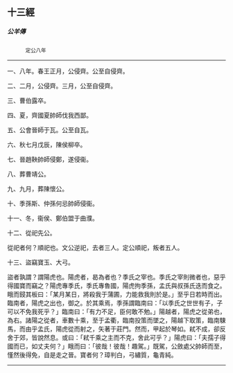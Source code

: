 

## 十三經

##### 公羊傳
　　　`定公八年`

* * *

一、八年。春王正月，公侵齊。公至自侵齊。

二、二月，公侵齊。三月，公至自侵齊。

三、曹伯露卒。

四、夏，齊國夏帥師伐我西鄙。

五、公會晉師于瓦。公至自瓦。

六、秋七月戊辰，陳侯柳卒。

七、晉趙鞅帥師侵鄭，遂侵衞。

八、葬曹靖公。

九、九月，葬陳懷公。

十、季孫斯、仲孫何忌帥師侵衞。

十一、冬，衞侯、鄭伯盟于曲濮。

十二、從祀先公。

從祀者何？順祀也。文公逆祀，去者三人。定公順祀，叛者五人。

十三、盜竊寶玉、大弓。

盜者孰謂？謂陽虎也。陽虎者，曷為者也？季氏之宰也。季氏之宰則微者也，惡乎得國寶而竊之？陽虎專季氏，季氏專魯國，陽虎拘季孫，孟氏與叔孫氏迭而食之。睋而鋟其板曰：「某月某日，將殺我于蒲圃，力能救我則於是。」至乎日若時而出。臨南者，陽虎之出也，御之。於其乘焉，季孫謂臨南曰：「以季氏之世世有子，子可以不免我死乎？」臨南曰：「有力不足，臣何敢不勉。」陽越者，陽虎之從弟也，為右。諸陽之從者，車數十乘，至于孟衢，臨南投策而墜之，陽越下取策，臨南駷馬，而由乎孟氏，陽虎從而射之，矢著于莊門。然而，甲起於琴如。弒不成，卻反舍于郊，皆說然息。或曰：「弒千乘之主而不克，舍此可乎？」陽虎曰：「夫孺子得國而已，如丈夫何？」睋而曰：「彼哉！彼哉！趣駕。」既駕，公斂處父帥師而至，慬然後得免，自是走之晉。寶者何？璋判白，弓繡質，龜青純。

* * *

